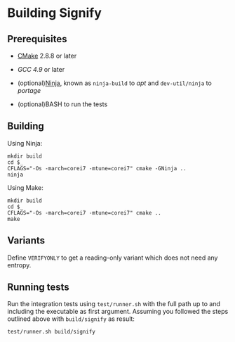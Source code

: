 # Building Signify

## Prerequisites

  * [CMake](http://www.cmake.org/download/) 2.8.8 or later

  * *GCC 4.9* or later

  * (optional)[Ninja](https://ninja-build.org/), known as `ninja-build` to *apt* and `dev-util/ninja` to *portage*

  * (optional)BASH to run the tests

## Building

Using Ninja:

    mkdir build
    cd $_
    CFLAGS="-Os -march=corei7 -mtune=corei7" cmake -GNinja ..
    ninja

Using Make:

    mkdir build
    cd $_
    CFLAGS="-Os -march=corei7 -mtune=corei7" cmake ..
    make

## Variants

Define `VERIFYONLY` to get a reading-only variant which does not need any entropy.

## Running tests

Run the integration tests using `test/runner.sh` with the full path up to and including the executable as first argument.
Assuming you followed the steps outlined above with `build/signify` as result:

    test/runner.sh build/signify
